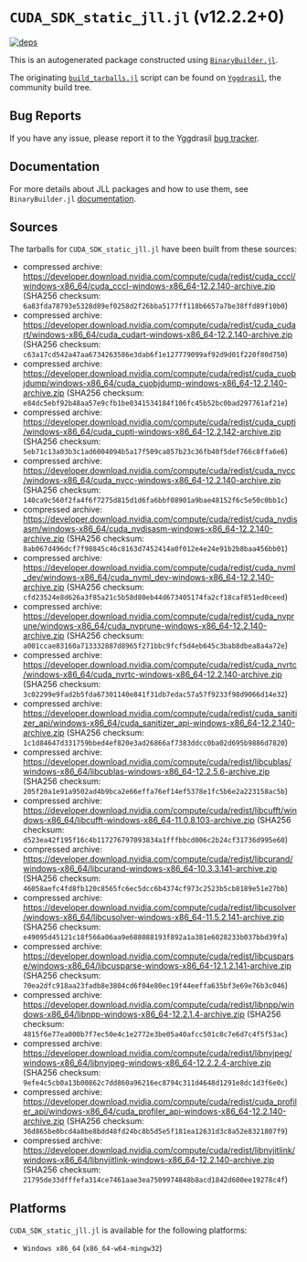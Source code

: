 # `CUDA_SDK_static_jll.jl` (v12.2.2+0)

[![deps](https://juliahub.com/docs/CUDA_SDK_static_jll/deps.svg)](https://juliahub.com/ui/Packages/CUDA_SDK_static_jll/eFajz?page=2)

This is an autogenerated package constructed using [`BinaryBuilder.jl`](https://github.com/JuliaPackaging/BinaryBuilder.jl).

The originating [`build_tarballs.jl`](https://github.com/JuliaPackaging/Yggdrasil/blob/8145ad853cce28b903f976d33155c35c10743b20/C/CUDA/CUDA_SDK_static@12.2/build_tarballs.jl) script can be found on [`Yggdrasil`](https://github.com/JuliaPackaging/Yggdrasil/), the community build tree.

## Bug Reports

If you have any issue, please report it to the Yggdrasil [bug tracker](https://github.com/JuliaPackaging/Yggdrasil/issues).

## Documentation

For more details about JLL packages and how to use them, see `BinaryBuilder.jl` [documentation](https://docs.binarybuilder.org/stable/jll/).

## Sources

The tarballs for `CUDA_SDK_static_jll.jl` have been built from these sources:

* compressed archive: https://developer.download.nvidia.com/compute/cuda/redist/cuda_cccl/windows-x86_64/cuda_cccl-windows-x86_64-12.2.140-archive.zip (SHA256 checksum: `6a83fda78793e5328d89ef0258d2f26bba5177ff118b6657a7be38ffd89f10b0`)
* compressed archive: https://developer.download.nvidia.com/compute/cuda/redist/cuda_cudart/windows-x86_64/cuda_cudart-windows-x86_64-12.2.140-archive.zip (SHA256 checksum: `c63a17cd542a47aa6734263586e3dab6f1e127779099af92d9d01f220f80d750`)
* compressed archive: https://developer.download.nvidia.com/compute/cuda/redist/cuda_cuobjdump/windows-x86_64/cuda_cuobjdump-windows-x86_64-12.2.140-archive.zip (SHA256 checksum: `e84dc5ebf92b48aa57e9cfb1be0341534184f106fc45b52bc0bad297761af21e`)
* compressed archive: https://developer.download.nvidia.com/compute/cuda/redist/cuda_cupti/windows-x86_64/cuda_cupti-windows-x86_64-12.2.142-archive.zip (SHA256 checksum: `5eb71c13a03b3c1ad6004094b5a17f509ca857b23c36fb40f5def766c8ffa6e6`)
* compressed archive: https://developer.download.nvidia.com/compute/cuda/redist/cuda_nvcc/windows-x86_64/cuda_nvcc-windows-x86_64-12.2.140-archive.zip (SHA256 checksum: `140ca9c560f2fa4f6f7275d815d1d6fa6bbf08901a9bae48152f6c5e50c0bb1c`)
* compressed archive: https://developer.download.nvidia.com/compute/cuda/redist/cuda_nvdisasm/windows-x86_64/cuda_nvdisasm-windows-x86_64-12.2.140-archive.zip (SHA256 checksum: `8ab067d496dcf7f98845c46c8163d7452414a0f012e4e24e91b2b8baa456bb01`)
* compressed archive: https://developer.download.nvidia.com/compute/cuda/redist/cuda_nvml_dev/windows-x86_64/cuda_nvml_dev-windows-x86_64-12.2.140-archive.zip (SHA256 checksum: `cfd23524e8d626a3f85a21c5b58d80eb44d673405174fa2cf18caf851ed0ceed`)
* compressed archive: https://developer.download.nvidia.com/compute/cuda/redist/cuda_nvprune/windows-x86_64/cuda_nvprune-windows-x86_64-12.2.140-archive.zip (SHA256 checksum: `a001ccae83160a713332887d8965f271bbc9fcf5d4eb645c3bab8dbea8a4a72e`)
* compressed archive: https://developer.download.nvidia.com/compute/cuda/redist/cuda_nvrtc/windows-x86_64/cuda_nvrtc-windows-x86_64-12.2.140-archive.zip (SHA256 checksum: `3c02299e9fad2b5fda67301140e841f31db7edac57a57f9233f98d9066d14e32`)
* compressed archive: https://developer.download.nvidia.com/compute/cuda/redist/cuda_sanitizer_api/windows-x86_64/cuda_sanitizer_api-windows-x86_64-12.2.140-archive.zip (SHA256 checksum: `1c1d84647d331759bbed4ef820e3ad26866af7383ddcc0ba02d695b9886d7820`)
* compressed archive: https://developer.download.nvidia.com/compute/cuda/redist/libcublas/windows-x86_64/libcublas-windows-x86_64-12.2.5.6-archive.zip (SHA256 checksum: `205f20a1e91a9502ad4b9bca2e66effa76ef14ef5378e1fc5b6e2a223158ac5b`)
* compressed archive: https://developer.download.nvidia.com/compute/cuda/redist/libcufft/windows-x86_64/libcufft-windows-x86_64-11.0.8.103-archive.zip (SHA256 checksum: `d523ea42f195f16c4b117276797093834a1fffbbcd006c2b24cf31736d995e60`)
* compressed archive: https://developer.download.nvidia.com/compute/cuda/redist/libcurand/windows-x86_64/libcurand-windows-x86_64-10.3.3.141-archive.zip (SHA256 checksum: `46058aefc4fd8fb120c8565fc6ec5dcc6b4374cf973c2523b5cb8189e51e27bb`)
* compressed archive: https://developer.download.nvidia.com/compute/cuda/redist/libcusolver/windows-x86_64/libcusolver-windows-x86_64-11.5.2.141-archive.zip (SHA256 checksum: `e49095d45121c18f566a06aa9e688088193f892a1a381e6028233b037bbd39fa`)
* compressed archive: https://developer.download.nvidia.com/compute/cuda/redist/libcusparse/windows-x86_64/libcusparse-windows-x86_64-12.1.2.141-archive.zip (SHA256 checksum: `70ea2dfc918aa23fadb8e3804cd6f04e80ec19f44eeffa635bf3e69e76b3c046`)
* compressed archive: https://developer.download.nvidia.com/compute/cuda/redist/libnpp/windows-x86_64/libnpp-windows-x86_64-12.2.1.4-archive.zip (SHA256 checksum: `4815f6e77ea000b7f7ec50e4c1e2772e3be05a40afcc501c8c7e6d7c4f5f53ac`)
* compressed archive: https://developer.download.nvidia.com/compute/cuda/redist/libnvjpeg/windows-x86_64/libnvjpeg-windows-x86_64-12.2.2.4-archive.zip (SHA256 checksum: `9efe4c5cb0a13b00862c7dd860a96216ec8794c311d4648d1291e8dc1d3f6e0c`)
* compressed archive: https://developer.download.nvidia.com/compute/cuda/redist/cuda_profiler_api/windows-x86_64/cuda_profiler_api-windows-x86_64-12.2.140-archive.zip (SHA256 checksum: `36d865be0bcd4a8be8bdd48fd24bc8b5d5e5f181ea12631d3c8a52e8321807f9`)
* compressed archive: https://developer.download.nvidia.com/compute/cuda/redist/libnvjitlink/windows-x86_64/libnvjitlink-windows-x86_64-12.2.140-archive.zip (SHA256 checksum: `21795de33dfffefa314ce7461aae3ea7509974848b8acd1842d600ee19278c4f`)

## Platforms

`CUDA_SDK_static_jll.jl` is available for the following platforms:

* `Windows x86_64` (`x86_64-w64-mingw32`)
